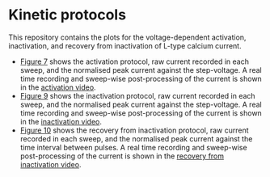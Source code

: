 # Kinetic protocols
This repository contains the plots for the voltage-dependent activation, inactivation, and recovery from inactivation of L-type calcium current.

- [Figure 7](https://github.com/CardiacModelling/ical-review/blob/master/Data_Analysis/Kinetic_protocols/figure7.pdf) shows the activation protocol, raw current recorded in each sweep, and the normalised peak current against the step-voltage. A real time recording and sweep-wise post-processing of the current is shown in the [activation video](https://github.com/CardiacModelling/ical-review/blob/master/Data_Analysis/Kinetic_protocols/activation.mp4).
- [Figure 9](https://github.com/CardiacModelling/ical-review/blob/master/Data_Analysis/Kinetic_protocols/figure9.pdf) shows the inactivation protocol, raw current recorded in each sweep, and the normalised peak current against the step-voltage. A real time recording and sweep-wise post-processing of the current is shown in the [inactivation video](https://github.com/CardiacModelling/ical-review/blob/master/Data_Analysis/Kinetic_protocols/inactivation.mp4).
- [Figure 10](https://github.com/CardiacModelling/ical-review/blob/master/Data_Analysis/Kinetic_protocols/figure10.pdf) shows the recovery from inactivation protocol, raw current recorded in each sweep, and the normalised peak current against the time interval between pulses. A real time recording and sweep-wise post-processing of the current is shown in the [recovery from inactivation video](https://github.com/CardiacModelling/ical-review/blob/master/Data_Analysis/Kinetic_protocols/recovery.mp4).
